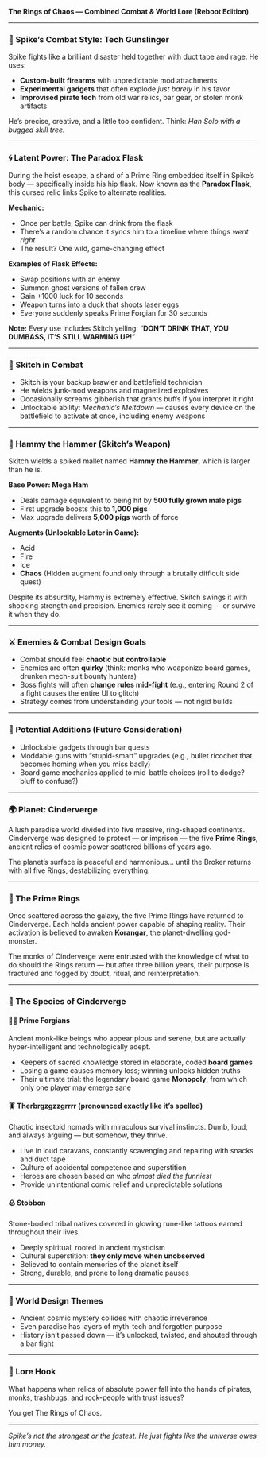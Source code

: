 **The Rings of Chaos — Combined Combat & World Lore (Reboot Edition)**

---

### 🔫 Spike’s Combat Style: Tech Gunslinger

Spike fights like a brilliant disaster held together with duct tape and rage. He uses:

* **Custom-built firearms** with unpredictable mod attachments
* **Experimental gadgets** that often explode *just barely* in his favor
* **Improvised pirate tech** from old war relics, bar gear, or stolen monk artifacts

He’s precise, creative, and a little too confident. Think: *Han Solo with a bugged skill tree.*

---

### 🌀 Latent Power: The Paradox Flask

During the heist escape, a shard of a Prime Ring embedded itself in Spike’s body — specifically inside his hip flask. Now known as the **Paradox Flask**, this cursed relic links Spike to alternate realities.

**Mechanic:**

* Once per battle, Spike can drink from the flask
* There’s a random chance it syncs him to a timeline where things *went right*
* The result? One wild, game-changing effect

**Examples of Flask Effects:**

* Swap positions with an enemy
* Summon ghost versions of fallen crew
* Gain +1000 luck for 10 seconds
* Weapon turns into a duck that shoots laser eggs
* Everyone suddenly speaks Prime Forgian for 30 seconds

**Note:** Every use includes Skitch yelling: “**DON’T DRINK THAT, YOU DUMBASS, IT’S STILL WARMING UP!**”

---

### 🤖 Skitch in Combat

* Skitch is your backup brawler and battlefield technician
* He wields junk-mod weapons and magnetized explosives
* Occasionally screams gibberish that grants buffs if you interpret it right
* Unlockable ability: *Mechanic’s Meltdown* — causes every device on the battlefield to activate at once, including enemy weapons

---

### 🔨 Hammy the Hammer (Skitch’s Weapon)

Skitch wields a spiked mallet named **Hammy the Hammer**, which is larger than he is.

**Base Power: Mega Ham**

* Deals damage equivalent to being hit by **500 fully grown male pigs**
* First upgrade boosts this to **1,000 pigs**
* Max upgrade delivers **5,000 pigs** worth of force

**Augments (Unlockable Later in Game):**

* Acid
* Fire
* Ice
* **Chaos** (Hidden augment found only through a brutally difficult side quest)

Despite its absurdity, Hammy is extremely effective. Skitch swings it with shocking strength and precision. Enemies rarely see it coming — or survive it when they do.

---

### ⚔️ Enemies & Combat Design Goals

* Combat should feel **chaotic but controllable**
* Enemies are often **quirky** (think: monks who weaponize board games, drunken mech-suit bounty hunters)
* Boss fights will often **change rules mid-fight** (e.g., entering Round 2 of a fight causes the entire UI to glitch)
* Strategy comes from understanding your tools — not rigid builds

---

### 🧪 Potential Additions (Future Consideration)

* Unlockable gadgets through bar quests
* Moddable guns with “stupid-smart” upgrades (e.g., bullet ricochet that becomes homing when you miss badly)
* Board game mechanics applied to mid-battle choices (roll to dodge? bluff to confuse?)

---

### 🌍 Planet: Cinderverge

A lush paradise world divided into five massive, ring-shaped continents. Cinderverge was designed to protect — or imprison — the five **Prime Rings**, ancient relics of cosmic power scattered billions of years ago.

The planet’s surface is peaceful and harmonious... until the Broker returns with all five Rings, destabilizing everything.

---

### 💍 The Prime Rings

Once scattered across the galaxy, the five Prime Rings have returned to Cinderverge. Each holds ancient power capable of shaping reality. Their activation is believed to awaken **Korangar**, the planet-dwelling god-monster.

The monks of Cinderverge were entrusted with the knowledge of what to do should the Rings return — but after three billion years, their purpose is fractured and fogged by doubt, ritual, and reinterpretation.

---

### 🧬 The Species of Cinderverge

#### 🧘‍♂️ Prime Forgians

Ancient monk-like beings who appear pious and serene, but are actually hyper-intelligent and technologically adept.

* Keepers of sacred knowledge stored in elaborate, coded **board games**
* Losing a game causes memory loss; winning unlocks hidden truths
* Their ultimate trial: the legendary board game **Monopoly**, from which only one player may emerge sane

#### 🪳 Therbrgzgzzgrrrr (pronounced exactly like it’s spelled)

Chaotic insectoid nomads with miraculous survival instincts. Dumb, loud, and always arguing — but somehow, they thrive.

* Live in loud caravans, constantly scavenging and repairing with snacks and duct tape
* Culture of accidental competence and superstition
* Heroes are chosen based on who *almost died the funniest*
* Provide unintentional comic relief and unpredictable solutions

#### 🪨 Stobbon

Stone-bodied tribal natives covered in glowing rune-like tattoos earned throughout their lives.

* Deeply spiritual, rooted in ancient mysticism
* Cultural superstition: **they only move when unobserved**
* Believed to contain memories of the planet itself
* Strong, durable, and prone to long dramatic pauses

---

### 🧭 World Design Themes

* Ancient cosmic mystery collides with chaotic irreverence
* Even paradise has layers of myth-tech and forgotten purpose
* History isn’t passed down — it’s unlocked, twisted, and shouted through a bar fight

---

### 🌌 Lore Hook

What happens when relics of absolute power fall into the hands of pirates, monks, trashbugs, and rock-people with trust issues?

You get The Rings of Chaos.

---

*Spike’s not the strongest or the fastest. He just fights like the universe owes him money.*
